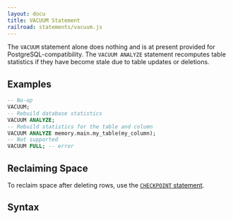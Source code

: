 ```yaml
---
layout: docu
title: VACUUM Statement
railroad: statements/vacuum.js
---
```


The `VACUUM` statement alone does nothing and is at present provided for PostgreSQL-compatibility.
The `VACUUM ANALYZE` statement recomputes table statistics if they have become stale due to table updates or deletions.

## Examples

```sql
-- No-op
VACUUM;
-- Rebuild database statistics
VACUUM ANALYZE;
-- Rebuild statistics for the table and column
VACUUM ANALYZE memory.main.my_table(my_column);
-- Not supported
VACUUM FULL; -- error
```

## Reclaiming Space

To reclaim space after deleting rows, use the [`CHECKPOINT` statement](checkpoint).

## Syntax

<div id="rrdiagram1"></div>
